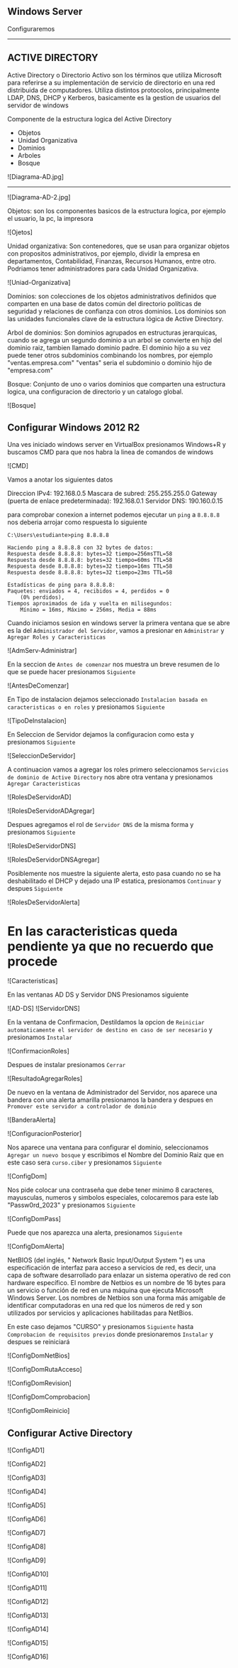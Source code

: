 ## Windows Server

Configuraremos 

___
## ACTIVE DIRECTORY

Active Directory o Directorio Activo son los términos que utiliza Microsoft para referirse a su  implementación de servicio de directorio en una red distribuida de computadores. Utiliza distintos protocolos, principalmente LDAP, DNS, DHCP y Kerberos, basicamente es la gestion de usuarios del servidor de windows

Componente de la estructura logica del Active Directory

+ Objetos
+ Unidad Organizativa
+ Dominios
+ Arboles
+ Bosque

![Diagrama-AD.jpg]
___
![Diagrama-AD-2.jpg]

Objetos: son los componentes basicos de la estructura logica, por ejemplo el usuario, la pc, la impresora

![Ojetos]

Unidad organizativa: Son contenedores, que se usan para organizar objetos con propositos administrativos, por ejemplo, dividir la empresa en departamentos, Contabilidad, Finanzas, Recursos Humanos, entre otro. Podriamos tener administradores para cada Unidad Organizativa.

![Uniad-Organizativa]

Dominios: son colecciones de los objetos administrativos definidos que comparten en una base de datos común del directorio políticas de seguridad y relaciones de confianza con otros dominios. Los dominios son las unidades funcionales clave de la estructura lógica de Active Directory.

Arbol de dominios: Son dominios agrupados en estructuras jerarquicas, cuando se agrega un segundo dominio a un arbol se convierte en hijo del dominio raiz, tambien llamado dominio padre. El dominio hijo a su vez puede tener otros subdominios combinando los nombres, por ejemplo "ventas.empresa.com" "ventas" seria el subdominio o dominio hijo de "empresa.com"

Bosque: Conjunto de uno o varios dominios que comparten una estructura logica, una configuracion de directorio y un catalogo global.

![Bosque]

## Configurar Windows 2012 R2

Una ves iniciado windows server en VirtualBox presionamos Windows+R y buscamos CMD para que nos habra la linea de comandos de windows

![CMD]

Vamos a anotar los siguientes datos

Direccion IPv4: 192.168.0.5 
Mascara de subred: 255.255.255.0
Gateway (puerta de enlace predeterminada): 192.168.0.1
Servidor DNS: 190.160.0.15

para comprobar conexion a internet podemos ejecutar un `ping` a `8.8.8.8` nos deberia arrojar como respuesta lo siguiente

~~~
C:\Users\estudiante>ping 8.8.8.8

Haciendo ping a 8.8.8.8 con 32 bytes de datos:
Respuesta desde 8.8.8.8: bytes=32 tiempo=256msTTL=58
Respuesta desde 8.8.8.8: bytes=32 tiempo=60ms TTL=58
Respuesta desde 8.8.8.8: bytes=32 tiempo=16ms TTL=58
Respuesta desde 8.8.8.8: bytes=32 tiempo=23ms TTL=58

Estadísticas de ping para 8.8.8.8:
Paquetes: enviados = 4, recibidos = 4, perdidos = 0 
    (0% perdidos),
Tiempos aproximados de ida y vuelta en milisegundos:
    Mínimo = 16ms, Máximo = 256ms, Media = 88ms
~~~

Cuando iniciamos sesion en windows server la primera ventana que se abre es la del `Administrador del Servidor`, vamos a presionar en `Administrar` y `Agregar Roles y Caracteristicas`

![AdmServ-Administrar]

En la seccion de `Antes de comenzar` nos muestra un breve resumen de lo que se puede hacer presionamos `Siguiente` 

![AntesDeComenzar]

En Tipo de instalacion dejamos seleccionado `Instalacion basada en caracteristicas o en roles` y presionamos `Siguiente`

![TipoDeInstalacion]

En Seleccion de Servidor dejamos la configuracion como esta y presionamos `Siguiente`

![SeleccionDeServidor]

A continuacion vamos a agregar los roles primero seleccionamos `Servicios de dominio de Active Directory` nos abre otra ventana y presionamos `Agregar Caracteristicas`

![RolesDeServidorAD]

![RolesDeServidorADAgregar]

Despues agregamos el rol de `Servidor DNS` de la misma forma y presionamos `Siguiente`

![RolesDeServidorDNS]

![RolesDeServidorDNSAgregar]

Posiblemente nos muestre la siguiente alerta, esto pasa cuando no se ha deshabilitado el DHCP y dejado una IP estatica, presionamos `Continuar` y despues `Siguiente`

![RolesDeServidorAlerta]

# En las caracteristicas queda pendiente ya que no recuerdo que procede

![Caracteristicas]

En las ventanas AD DS y Servidor DNS Presionamos siguiente

![AD-DS]
![ServidorDNS]

En la ventana de Confirmacion, Destildamos la opcion de `Reiniciar automaticamente el servidor de destino en caso de ser necesario` y presionamos `Instalar`

![ConfirmacionRoles]

Despues de instalar presionamos `Cerrar`

![ResultadoAgregarRoles]

De nuevo en la ventana de Administrador del Servidor, nos aparece una bandera con una alerta amarilla
presionamos la bandera y despues en `Promover este servidor a controlador de dominio`

![BanderaAlerta]

![ConfiguracionPosterior]

Nos aparece una ventana para configurar el dominio, seleccionamos `Agregar un nuevo bosque` y escribimos el Nombre del Dominio Raiz que en este caso sera `curso.ciber` y presionamos `Siguiente`

![ConfigDom]

Nos pide colocar una contraseña que debe tener minimo 8 caracteres, mayusculas, numeros y simbolos especiales, colocaremos para este lab "Passw0rd_2023" y presionamos `Siguiente`

![ConfigDomPass]

Puede que nos aparezca una alerta, presionamos `Siguiente`

![ConfigDomAlerta]


NetBIOS (del inglés, " Network Basic Input/Output System ") es una especificación de interfaz para acceso a servicios de red, es decir, una capa de software desarrollado para enlazar un sistema operativo de red con hardware específico. El nombre de Netbios es un nombre de 16 bytes para un servicio o función de red en una máquina que ejecuta Microsoft Windows Server. Los nombres de Netbios son una forma más amigable de identificar computadoras en una red que los números de red y son utilizados por servicios y aplicaciones habilitadas para NetBios.

En este caso dejamos "CURSO" y presionamos `Siguiente` hasta `Comprobacion de requisitos previos` donde presionaremos `Instalar` y despues se reiniciará

![ConfigDomNetBios]

![ConfigDomRutaAcceso]

![ConfigDomRevision]

![ConfigDomComprobacion]

![ConfigDomReinicio]

## Configurar Active Directory

![ConfigAD1]

![ConfigAD2]

![ConfigAD3]

![ConfigAD4]

![ConfigAD5]

![ConfigAD6]

![ConfigAD7]

![ConfigAD8]

![ConfigAD9]

![ConfigAD10]

![ConfigAD11]

![ConfigAD12]

![ConfigAD13]

![ConfigAD14]

![ConfigAD15]

![ConfigAD16]